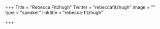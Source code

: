 +++
Title = "Rebecca Fitzhugh"
Twitter = "rebeccafitzhugh"
image = ""
type = "speaker"
linktitle = "rebecca-fitzhugh"

+++


